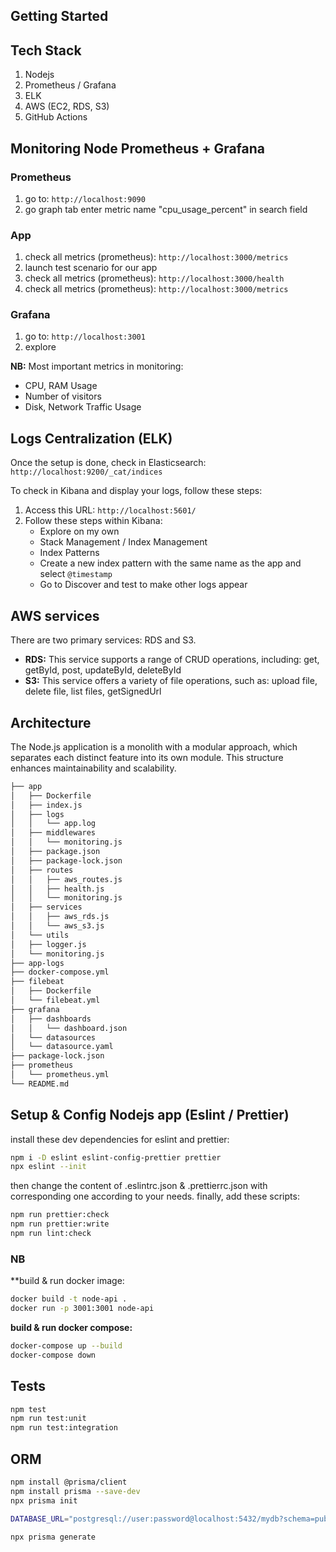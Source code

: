 ## Getting Started

## Tech Stack

1. Nodejs
2. Prometheus / Grafana
3. ELK
4. AWS (EC2, RDS, S3)
5. GitHub Actions

## Monitoring Node Prometheus + Grafana

### Prometheus

1. go to: `http://localhost:9090`
2. go graph tab enter metric name "cpu_usage_percent" in search field

### App

1. check all metrics (prometheus): `http://localhost:3000/metrics`
2. launch test scenario for our app
3. check all metrics (prometheus): `http://localhost:3000/health`
4. check all metrics (prometheus): `http://localhost:3000/metrics`

### Grafana

1. go to: `http://localhost:3001`
2. explore

**NB:**
Most important metrics in monitoring:

- CPU, RAM Usage
- Number of visitors
- Disk, Network Traffic Usage

## Logs Centralization (ELK)

Once the setup is done, check in Elasticsearch: `http://localhost:9200/_cat/indices`

To check in Kibana and display your logs, follow these steps:

1. Access this URL: `http://localhost:5601/`
2. Follow these steps within Kibana:
   - Explore on my own
   - Stack Management / Index Management
   - Index Patterns
   - Create a new index pattern with the same name as the app and select `@timestamp`
   - Go to Discover and test to make other logs appear

## AWS services

There are two primary services: RDS and S3.

- **RDS:** This service supports a range of CRUD operations, including: get, getById, post, updateById, deleteById
- **S3:** This service offers a variety of file operations, such as: upload file, delete file, list files, getSignedUrl

## Architecture

The Node.js application is a monolith with a modular approach, which separates each distinct feature into its own module. This structure enhances maintainability and scalability.

```bash
├── app
│   ├── Dockerfile
│   ├── index.js
│   ├── logs
│   │   └── app.log
│   ├── middlewares
│   │   └── monitoring.js
│   ├── package.json
│   ├── package-lock.json
│   ├── routes
│   │   ├── aws_routes.js
│   │   ├── health.js
│   │   └── monitoring.js
│   ├── services
│   │   ├── aws_rds.js
│   │   └── aws_s3.js
│   └── utils
│   ├── logger.js
│   └── monitoring.js
├── app-logs
├── docker-compose.yml
├── filebeat
│   ├── Dockerfile
│   └── filebeat.yml
├── grafana
│   ├── dashboards
│   │   └── dashboard.json
│   └── datasources
│   └── datasource.yaml
├── package-lock.json
├── prometheus
│   └── prometheus.yml
└── README.md
```

## Setup & Config Nodejs app (Eslint / Prettier)

install these dev dependencies for eslint and prettier:

```bash
npm i -D eslint eslint-config-prettier prettier
npx eslint --init
```

then change the content of .eslintrc.json & .prettierrc.json with corresponding one according to your needs.
finally, add these scripts:

```bash
npm run prettier:check
npm run prettier:write
npm run lint:check
```

### NB

\*\*build & run docker image:

```bash
docker build -t node-api .
docker run -p 3001:3001 node-api
```

**build & run docker compose:**

```bash
docker-compose up --build
docker-compose down
```

## Tests

```bash
npm test
npm run test:unit
npm run test:integration
```

## ORM

```bash
npm install @prisma/client
npm install prisma --save-dev
npx prisma init

DATABASE_URL="postgresql://user:password@localhost:5432/mydb?schema=public"

npx prisma generate
```
